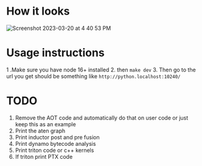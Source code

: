 # How it looks

![Screenshot 2023-03-20 at 4 40 53 PM](https://user-images.githubusercontent.com/3282513/226488814-b4983469-8bfd-4b46-8435-9c480d5eed6d.png)


# Usage instructions

1 .Make sure you have node 16+ installed
2. then `make dev`
3. Then go to the url you get should be something like `http://python.localhost:10240/`

# TODO
1. Remove the AOT code and automatically do that on user code or just keep this as an example
2. Print the aten graph
3. Print inductor post and pre fusion
4. Print dynamo bytecode analysis
5. Print triton code or c++ kernels
6. If triton print PTX code
